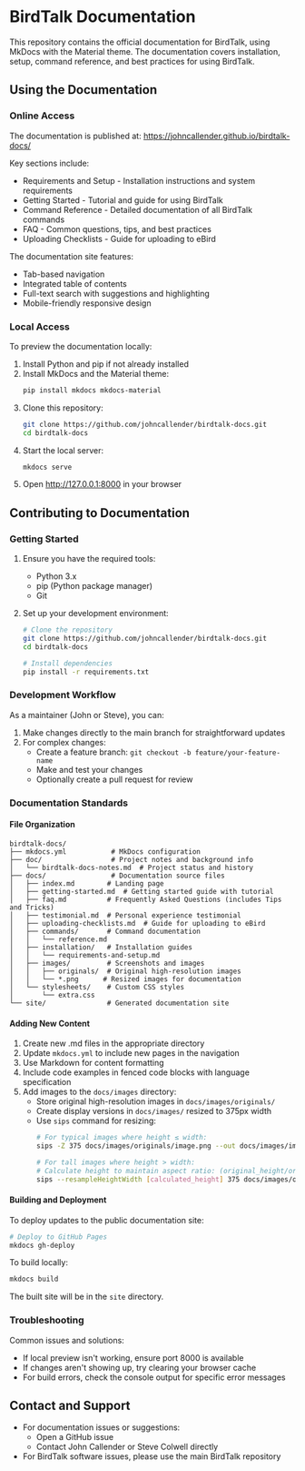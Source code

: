 # BirdTalk Documentation

This repository contains the official documentation for BirdTalk, using MkDocs with the Material theme. The documentation covers installation, setup, command reference, and best practices for using BirdTalk.

## Using the Documentation

### Online Access

The documentation is published at: https://johncallender.github.io/birdtalk-docs/

Key sections include:
- Requirements and Setup - Installation instructions and system requirements
- Getting Started - Tutorial and guide for using BirdTalk
- Command Reference - Detailed documentation of all BirdTalk commands
- FAQ - Common questions, tips, and best practices
- Uploading Checklists - Guide for uploading to eBird

The documentation site features:
- Tab-based navigation
- Integrated table of contents
- Full-text search with suggestions and highlighting
- Mobile-friendly responsive design

### Local Access

To preview the documentation locally:

1. Install Python and pip if not already installed
2. Install MkDocs and the Material theme:
   ```bash
   pip install mkdocs mkdocs-material
   ```
3. Clone this repository:
   ```bash
   git clone https://github.com/johncallender/birdtalk-docs.git
   cd birdtalk-docs
   ```
4. Start the local server:
   ```bash
   mkdocs serve
   ```
5. Open http://127.0.0.1:8000 in your browser

## Contributing to Documentation

### Getting Started

1. Ensure you have the required tools:
   - Python 3.x
   - pip (Python package manager)
   - Git

2. Set up your development environment:
   ```bash
   # Clone the repository
   git clone https://github.com/johncallender/birdtalk-docs.git
   cd birdtalk-docs

   # Install dependencies
   pip install -r requirements.txt
   ```

### Development Workflow

As a maintainer (John or Steve), you can:
1. Make changes directly to the main branch for straightforward updates
2. For complex changes:
   - Create a feature branch: `git checkout -b feature/your-feature-name`
   - Make and test your changes
   - Optionally create a pull request for review

### Documentation Standards

#### File Organization
```
birdtalk-docs/
├── mkdocs.yml           # MkDocs configuration
├── doc/                 # Project notes and background info
│   └── birdtalk-docs-notes.md  # Project status and history
├── docs/                # Documentation source files
│   ├── index.md        # Landing page
│   ├── getting-started.md  # Getting started guide with tutorial
│   ├── faq.md          # Frequently Asked Questions (includes Tips and Tricks)
│   ├── testimonial.md  # Personal experience testimonial
│   ├── uploading-checklists.md  # Guide for uploading to eBird
│   ├── commands/       # Command documentation
│   │   └── reference.md
│   ├── installation/   # Installation guides
│   │   └── requirements-and-setup.md
│   ├── images/         # Screenshots and images
│   │   ├── originals/  # Original high-resolution images
│   │   └── *.png      # Resized images for documentation
│   └── stylesheets/    # Custom CSS styles
│       └── extra.css
└── site/               # Generated documentation site
```

#### Adding New Content
1. Create new .md files in the appropriate directory
2. Update `mkdocs.yml` to include new pages in the navigation
3. Use Markdown for content formatting
4. Include code examples in fenced code blocks with language specification
5. Add images to the `docs/images` directory:
   - Store original high-resolution images in `docs/images/originals/`
   - Create display versions in `docs/images/` resized to 375px width
   - Use `sips` command for resizing:
     ```bash
     # For typical images where height ≤ width:
     sips -Z 375 docs/images/originals/image.png --out docs/images/image.png

     # For tall images where height > width:
     # Calculate height to maintain aspect ratio: (original_height/original_width * 375)
     sips --resampleHeightWidth [calculated_height] 375 docs/images/originals/image.png --out docs/images/image.png
     ```

#### Building and Deployment

To deploy updates to the public documentation site:
```bash
# Deploy to GitHub Pages
mkdocs gh-deploy
```

To build locally:
```bash
mkdocs build
```
The built site will be in the `site` directory.

### Troubleshooting

Common issues and solutions:
- If local preview isn't working, ensure port 8000 is available
- If changes aren't showing up, try clearing your browser cache
- For build errors, check the console output for specific error messages

## Contact and Support

- For documentation issues or suggestions:
  - Open a GitHub issue
  - Contact John Callender or Steve Colwell directly
- For BirdTalk software issues, please use the main BirdTalk repository

